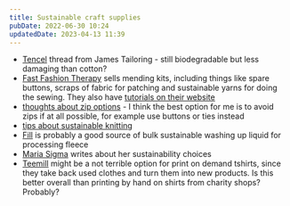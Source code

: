 ```yaml
---
title: Sustainable craft supplies
pubDate: 2022-06-30 10:24
updatedDate: 2023-04-13 11:39
---
```


- [Tencel](https://jamestailoring.co.uk/product/sew-all-celofil-100-tencel-biological-thread-40/) thread from James Tailoring - still biodegradable but less damaging than cotton?
- [Fast Fashion Therapy](https://www.etsy.com/uk/shop/FastFashionTherapy) sells mending kits, including things like spare buttons, scraps of fabric for patching and sustainable yarns for doing the sewing. They also have [tutorials on their website](http://www.fastfashiontherapy.co.uk/category/how-to/)
- [thoughts about zip options](https://sourcedenim.com/stories-of-source/2015/7/7/in-search-of-zippers) - I think the best option for me is to avoid zips if at all possible, for example use buttons or ties instead
- [tips about sustainable knitting](https://newwaveknitting.com/10-awesome-ways-to-be-a-more-sustainable-knitter/)
- [Fill](https://www.fillrefill.co/product-category/house/clean/) is probably a good source of bulk sustainable washing up liquid for processing fleece
- [Maria Sigma](https://www.mariasigma.com/philosophy) writes about her sustainability choices
- [Teemill](https://teemill.com/) might be a not terrible option for print on demand tshirts, since they take back used clothes and turn them into new products. Is this better overall than printing by hand on shirts from charity shops? Probably?
